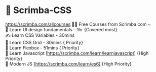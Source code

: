 # 🔖 Scrimba-CSS 
https://scrimba.com/allcourses
👨‍💻 Free Courses from Scrimba.com ~
<br>
👀 Learn UI design fundamentals - 1hr {Covered most}
<br>
✍️ Learn CSS Variables - 30mins
<br>
🍫 Learn CSS Grid - 30mins { Priority}
<br>
🧮 Learn Flexbox - 51mins { Priority}
<br>
👤 Learn Javascript [https://scrimba.com/learn/learnjavascript] {High Priority}
<br>
👥 Modern JS [https://scrimba.com/learn/es6] {High Priority}

